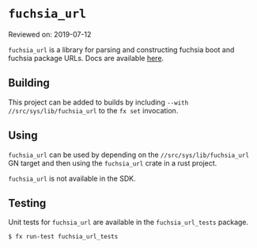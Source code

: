 # `fuchsia_url`

Reviewed on: 2019-07-12

`fuchsia_url` is a library for parsing and constructing fuchsia boot and fuchsia
package URLs. Docs are available
[here](https://fuchsia-docs.firebaseapp.com/rust/fuchsia_url/index.html).

## Building

This project can be added to builds by including `--with
//src/sys/lib/fuchsia_url` to the `fx set` invocation.

## Using

`fuchsia_url` can be used by depending on the `//src/sys/lib/fuchsia_url`
GN target and then using the `fuchsia_url` crate in a rust project.

`fuchsia_url` is not available in the SDK.

## Testing

Unit tests for `fuchsia_url` are available in the `fuchsia_url_tests` package.

```
$ fx run-test fuchsia_url_tests
```
